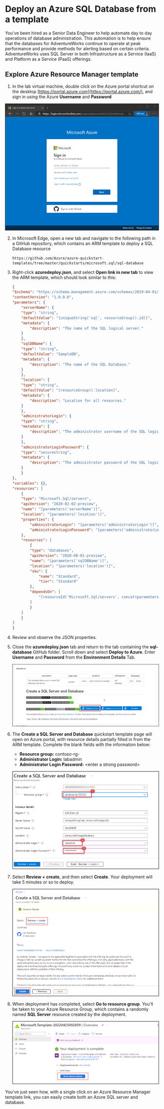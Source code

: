 # Deploy an Azure SQL Database from a template

You've been hired as a Senior Data Engineer to help automate day to day operations of database administration. This automation is to help ensure that the databases for AdventureWorks continue to operate at peak performance and provide methods for alerting based on certain criteria. AdventureWorks uses SQL Server in both Infrastructure as a Service (IaaS) and Platform as a Service (PaaS) offerings.

## Explore Azure Resource Manager template

1. In the lab virtual machine, double click on the Azure portal shortcut on the desktop [https://portal.azure.com](https://portal.azure.com/), and sign in using the Azure **Username** <inject key="AzureAdUserEmail"></inject> and **Password** <inject key="AzureAdUserPassword"></inject>
  
  ![Picture 1](../images/dp-300-L1-001.png)
  
2. In Microsoft Edge, open a new tab and navigate to the following path in a GitHub repository, which contains an ARM template to deploy a SQL Database resource

    ```
    https://github.com/Azure/azure-quickstart-templates/tree/master/quickstarts/microsoft.sql/sql-database
    ```

1. Right-click **azuredeploy.json**, and select **Open link in new tab** to view the ARM template, which should look similar to this:

    ```JSON
    {
    "$schema": "https://schema.management.azure.com/schemas/2019-04-01/deploymentTemplate.json#",
    "contentVersion": "1.0.0.0",
    "parameters": {
        "serverName": {
        "type": "string",
        "defaultValue": "[uniqueString('sql', resourceGroup().id)]",
        "metadata": {
            "description": "The name of the SQL logical server."
        }
        },
        "sqlDBName": {
        "type": "string",
        "defaultValue": "SampleDB",
        "metadata": {
            "description": "The name of the SQL Database."
        }
        },
        "location": {
        "type": "string",
        "defaultValue": "[resourceGroup().location]",
        "metadata": {
            "description": "Location for all resources."
        }
        },
        "administratorLogin": {
        "type": "string",
        "metadata": {
            "description": "The administrator username of the SQL logical server."
        }
        },
        "administratorLoginPassword": {
        "type": "securestring",
        "metadata": {
            "description": "The administrator password of the SQL logical server."
        }
        }
    },
    "variables": {},
    "resources": [
        {
        "type": "Microsoft.Sql/servers",
        "apiVersion": "2020-02-02-preview",
        "name": "[parameters('serverName')]",
        "location": "[parameters('location')]",
        "properties": {
            "administratorLogin": "[parameters('administratorLogin')]",
            "administratorLoginPassword": "[parameters('administratorLoginPassword')]"
        },
        "resources": [
            {
            "type": "databases",
            "apiVersion": "2020-08-01-preview",
            "name": "[parameters('sqlDBName')]",
            "location": "[parameters('location')]",
            "sku": {
                "name": "Standard",
                "tier": "Standard"
            },
            "dependsOn": [
                "[resourceId('Microsoft.Sql/servers', concat(parameters('serverName')))]"
            ]
            }
        ]
        }
    ]
    }
    ```

1. Review and observe the JSON properties.

1. Close the **azuredeploy.json** tab and return to the tab containing the **sql-database** GitHub folder. Scroll down and select **Deploy to Azure**. Enter **Username** and **Password** from the **Environment Details** Tab.

    ![Deploy to Azure button](../images/dp300-lab11-img1.png)

1. The **Create a SQL Server and Database** quickstart template page will open on Azure portal, with resource details partially filled in from the ARM template. Complete the blank fields with the information below:

    - **Resource group:** contoso-rg-<inject key="Deployment-id" enableCopy="false" />
    - **Administrator Login:** labadmin
    - **Administrator Login Password:** &lt;enter a strong password&gt;
    
    ![Picture 2](../images/dp300-lab11-usernamepassword.png)
    
1. Select **Review + create**, and then select **Create**. Your deployment will take 5 minutes or so to deploy.

    ![Picture 2](../images/dp300-lab11-img02.png)

1. When deployment has completed, select **Go to resource group**. You'll be taken to your Azure Resource Group, which contains a randomly named **SQL Server** resource created by the deployment.

    ![Picture 3](../images/dp300-lab11-img3.png)

You've just seen how, with a single click on an Azure Resource Manager template link, you can easily create both an Azure SQL server and database.
